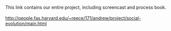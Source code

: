 This link contains our entire project, including screencast and process book.
<br /><br />
http://people.fas.harvard.edu/~reece/171/andrew/project/social-evolution/main.html
